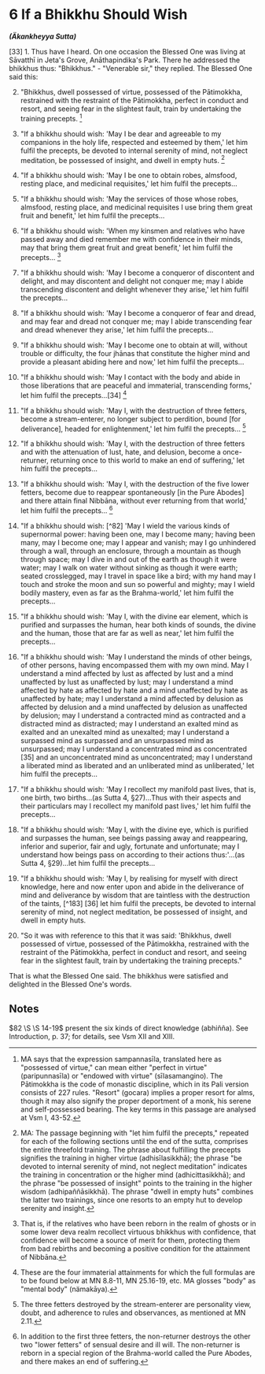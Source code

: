 # 6 If a Bhikkhu Should Wish
***(Äkankheyya Sutta)***

[33] 1. Thus have I heard. On one occasion the Blessed One was living at Sāvatthī in Jeta's Grove, Anāthapindika's Park. There he addressed the bhikkhus thus: "Bhikkhus." - "Venerable sir," they replied. The Blessed One said this:

2. "Bhikkhus, dwell possessed of virtue, possessed of the Pātimokkha, restrained with the restraint of the Pātimokkha, perfect in conduct and resort, and seeing fear in the slightest fault, train by undertaking the training precepts. [^76]

3. "If a bhikkhu should wish: 'May I be dear and agreeable to my companions in the holy life, respected and esteemed by them,' let him fulfil the precepts, be devoted to internal serenity of mind, not neglect meditation, be possessed of insight, and dwell in empty huts. [^77]

4. "If a bhikkhu should wish: 'May I be one to obtain robes, almsfood, resting place, and medicinal requisites,' let him fulfil the precepts...

5. "If a bhikkhu should wish: 'May the services of those whose robes, almsfood, resting place, and medicinal requisites I use bring them great fruit and benefit,' let him fulfil the precepts...

6. "If a bhikkhu should wish: 'When my kinsmen and relatives who have passed away and died remember me with confidence in their minds, may that bring them great fruit and great benefit,' let him fulfil the precepts... [^78]

7. "If a bhikkhu should wish: 'May I become a conqueror of discontent and delight, and may discontent and delight not conquer me; may I abide transcending discontent and delight whenever they arise,' let him fulfil the precepts...

8. "If a bhikkhu should wish: 'May I become a conqueror of fear and dread, and may fear and dread not conquer me; may I
abide transcending fear and dread whenever they arise,' let him fulfil the precepts...

9. "If a bhikkhu should wish: 'May I become one to obtain at will, without trouble or difficulty, the four jhānas that constitute the higher mind and provide a pleasant abiding here and now,' let him fulfil the precepts...

10. "If a bhikkhu should wish: 'May I contact with the body and abide in those liberations that are peaceful and immaterial, transcending forms,' let him fulfil the precepts...[34] [^79]

11. "If a bhikkhu should wish: 'May I, with the destruction of three fetters, become a stream-enterer, no longer subject to perdition, bound [for deliverance], headed for enlightenment,' let him fulfil the precepts... [^80]

12. "If a bhikkhu should wish: 'May I, with the destruction of three fetters and with the attenuation of lust, hate, and delusion, become a once-returner, returning once to this world to make an end of suffering,' let him fulfil the precepts...

13. "If a bhikkhu should wish: 'May I, with the destruction of the five lower fetters, become due to reappear spontaneously [in the Pure Abodes] and there attain final Nibbāna, without ever returning from that world,' let him fulfil the precepts... [^81]

14. "If a bhikkhu should wish: [^82] 'May I wield the various kinds of supernormal power: having been one, may I become many; having been many, may I become one; may I appear and vanish; may I go unhindered through a wall, through an enclosure, through a mountain as though through space; may I dive in and out of the earth as though it were water; may I walk on water without sinking as though it were earth; seated crosslegged, may I travel in space like a bird; with my hand may I touch and stroke the moon and sun so powerful and mighty; may I wield bodily mastery, even as far as the Brahma-world,' let him fulfil the precepts...

15. "If a bhikkhu should wish: 'May I, with the divine ear element, which is purified and surpasses the human, hear both kinds of sounds, the divine and the human, those that are far as well as near,' let him fulfil the precepts...

16. "If a bhikkhu should wish: 'May I understand the minds of other beings, of other persons, having encompassed them with my own mind. May I understand a mind affected by lust as affected by lust and a mind unaffected by lust as unaffected by
lust; may I understand a mind affected by hate as affected by hate and a mind unaffected by hate as unaffected by hate; may I understand a mind affected by delusion as affected by delusion and a mind unaffected by delusion as unaffected by delusion; may I understand a contracted mind as contracted and a distracted mind as distracted; may I understand an exalted mind as exalted and an unexalted mind as unexalted; may I understand a surpassed mind as surpassed and an unsurpassed mind as unsurpassed; may I understand a concentrated mind as concentrated [35] and an unconcentrated mind as unconcentrated; may I understand a liberated mind as liberated and an unliberated mind as unliberated,' let him fulfil the precepts...

17. "If a bhikkhu should wish: 'May I recollect my manifold past lives, that is, one birth, two births...(as Sutta 4, §27)...Thus with their aspects and their particulars may I recollect my manifold past lives,' let him fulfil the precepts...

18. "If a bhikkhu should wish: 'May I, with the divine eye, which is purified and surpasses the human, see beings passing away and reappearing, inferior and superior, fair and ugly, fortunate and unfortunate; may I understand how beings pass on according to their actions thus:'...(as Sutta 4, §29)...let him fulfil the precepts...

19. "If a bhikkhu should wish: 'May I, by realising for myself with direct knowledge, here and now enter upon and abide in the deliverance of mind and deliverance by wisdom that are taintless with the destruction of the taints, [^183] [36] let him fulfil the precepts, be devoted to internal serenity of mind, not neglect meditation, be possessed of insight, and dwell in empty huts.

20. "So it was with reference to this that it was said: 'Bhikkhus, dwell possessed of virtue, possessed of the Pātimokkha, restrained with the restraint of the Pātimokkha, perfect in conduct and resort, and seeing fear in the slightest fault, train by undertaking the training precepts."

That is what the Blessed One said. The bhikkhus were satisfied and delighted in the Blessed One's words.

## Notes

[^76]: MA says that the expression sampannasīla, translated here as "possessed of virtue," can mean either "perfect in virtue" (paripunnasīla) or "endowed with virtue" (sīlasamangino). The Pātimokkha is the code of monastic discipline, which in its Pali version consists of 227 rules. "Resort" (gocara) implies a proper resort for alms, though it may also signify the proper deportment of a monk, his serene and self-possessed bearing. The key terms in this passage are analysed at Vsm I, 43-52.

[^77]: MA: The passage beginning with "let him fulfil the precepts," repeated for each of the following sections until the end of the sutta, comprises the entire threefold training. The phrase about fulfilling the precepts signifies the training in higher virtue (adhisīlasikkhā); the phrase "be devoted to internal serenity of mind, not neglect meditation" indicates the training in concentration or the higher mind (adhicittasikkhā); and the phrase "be possessed of insight" points to the training in the higher wisdom (adhipaññāsikkhā). The phrase "dwell in empty huts" combines the latter two trainings, since one
resorts to an empty hut to develop serenity and insight.

[^78]: That is, if the relatives who have been reborn in the realm of ghosts or in some lower deva realm recollect virtuous bhikkhus with confidence, that confidence will become a source of merit for them, protecting them from bad rebirths and becoming a positive condition for the attainment of Nibbāna.

[^79]: These are the four immaterial attainments for which the full formulas are to be found below at MN 8.8-11, MN 25.16-19, etc. MA glosses "body" as "mental body" (nämakāya).

[^80]: The three fetters destroyed by the stream-enterer are personality view, doubt, and adherence to rules and observances, as mentioned at MN 2.11.

[^81]: In addition to the first three fetters, the non-returner destroys the other two "lower fetters" of sensual desire and ill will. The non-returner is reborn in a special region of the Brahma-world called the Pure Abodes, and there makes an end of suffering.

$82 \S \S 14-19$ present the six kinds of direct knowledge (abhiñña). See Introduction, p. 37; for details, see Vsm XII and XIII.

[^83]: MA: In this passage "mind" and "wisdom" signify, respectively, the concentration and wisdom associated with the fruit of arahantship. Concentration is called "deliverance of mind" (cetovimutti) because it is liberated from lust; wisdom is called "deliverance by wisdom" (paññāvimutti) because it is liberated from ignorance. The former is normally the result of serenity, the latter the result of insight. But when they are coupled and described as taintless (anāsava), they jointly result from the destruction of the taints by the supramundane path of arahantship.

